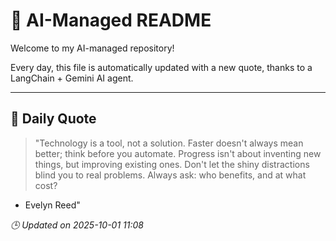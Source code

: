 # 🧠 AI-Managed README

Welcome to my AI-managed repository!

Every day, this file is automatically updated with a new quote, thanks to a LangChain + Gemini AI agent.

---

## 📅 Daily Quote

> "Technology is a tool, not a solution.
Faster doesn't always mean better; think before you automate.
Progress isn't about inventing new things, but improving existing ones.
Don't let the shiny distractions blind you to real problems.
Always ask: who benefits, and at what cost?

- Evelyn Reed"

*🕒 Updated on 2025-10-01 11:08*